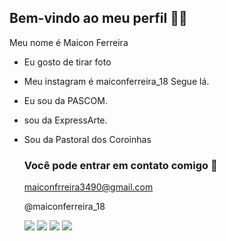 ## Bem-vindo ao meu perfil 💙👋

Meu nome é Maicon Ferreira

- Eu gosto de tirar foto
- Meu instagram é maiconferreira_18 Segue lá.
- Eu sou da PASCOM.
- sou da ExpressArte.
- Sou da Pastoral dos Coroinhas

  ### Você pode entrar em contato comigo 📧
  maiconfrreira3490@gmail.com

  @maiconferreira_18

  ![](https://media1.tenor.com/m/pVUmEWhvQQAAAAAC/playing-alone-lilo-and-stitch.gif)
  ![](https://media1.tenor.com/m/lXCKBwWBR3YAAAAC/tom-y-jerry-tom-and-jerry.gif)
  ![](https://media1.tenor.com/m/HO5PlU1pwPUAAAAC/cojestprawda.gif)
  ![](https://media1.tenor.com/m/eUeJUW7zdgkAAAAC/the-flash.gif)
